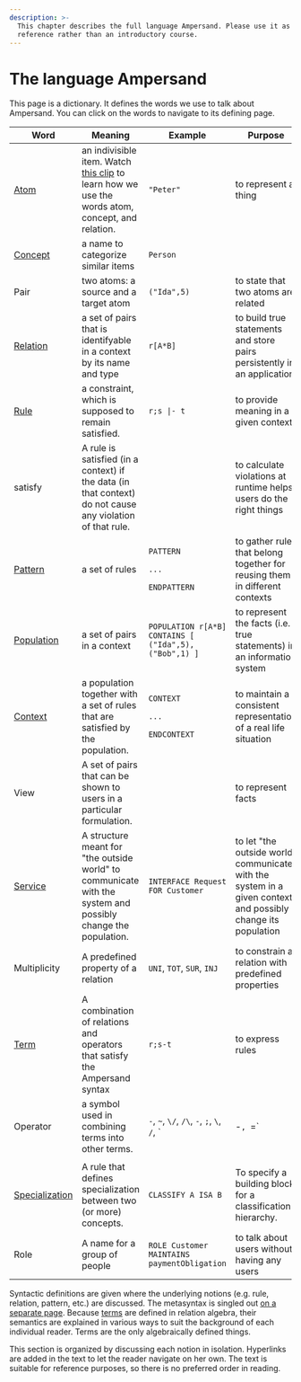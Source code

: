 ```yaml
---
description: >-
  This chapter describes the full language Ampersand. Please use it as a
  reference rather than an introductory course.
---
```


# The language Ampersand
This page is a dictionary. It defines the words we use to talk about Ampersand. You can click on the words to navigate to its defining page.

| Word | Meaning | Example | Purpose |
| ---- | ------- | ------- | ------- |
| [Atom](atoms.md) | an indivisible item. Watch [this clip](https://player.ou.nl/wowzaportlets/#!production/Cq0M1nv) to learn how we use the words atom, concept, and relation. | `"Peter"` | to represent a thing |
| [Concept](../syntax-of-ampersand#the-concept-statement) | a name to categorize similar items | `Person` |   |
| Pair | two atoms: a source and a target atom | `("Ida",5)` | to state that two atoms are related |
| [Relation](/ampersand/reference-material/syntax-of-ampersand#the-relation-statement) | a set of pairs that is identifyable in a context by its name and type | `r[A*B]` | to build true statements and store pairs persistently in an application |
| [Rule](/ampersand/reference-material/syntax-of-ampersand#the-rule-statement) | a constraint, which is supposed to remain satisfied. | `r;s \|- t` | to provide meaning in a given context |
| satisfy | A rule is satisfied (in a context) if the data (in that context) do not cause any violation of that rule. |   | to calculate violations at runtime helps users do the right things |
| [Pattern](syntactical-conventions/patterns.md) | a set of rules | <p><code>PATTERN</code></p><p> <code>...</code></p><p><code>ENDPATTERN</code></p> | to gather rules that belong together for reusing them in different contexts |
| [Population](/ampersand/reference-material/syntax-of-ampersand#the-population-statement) | a set of pairs in a context | `POPULATION r[A*B] CONTAINS [ ("Ida",5), ("Bob",1) ]` | to represent the facts (i.e. true statements) in an information system |
| [Context](context.md) | a population together with a set of rules that are satisfied by the population. | <p><code>CONTEXT</code></p><p> <code>...</code></p><p><code>ENDCONTEXT</code></p> | to maintain a consistent representation of a real life situation |
| View | A set of pairs that can be shown to users in a particular formulation. |   | to represent facts |
| [Service](../The-language-Ampersand.md#services) | A structure meant for "the outside world" to communicate with the system and possibly change the population. | `INTERFACE Request FOR Customer` | to let "the outside world" communicate with the system in a given context and possibly change its population |
| Multiplicity | A predefined property of a relation | `UNI`, `TOT`, `SUR`, `INJ` | to constrain a relation with predefined properties |
| [Term](terms/README.md) | A combination of relations and operators that satisfy the Ampersand syntax | `r;s-t` | to express rules |
| Operator | a symbol used in combining terms into other terms. | `-`, `~`, `\/`, `/\`, `-`, `;`, `\`, `/`, `|-`, `=` | to express more complex rules. |
|                                             |                                                                    |                    |                                                             |
| [Specialization](/ampersand/reference-material/syntax-of-ampersand#the-classify-statement) | A rule that defines specialization between two (or more) concepts. | `CLASSIFY A ISA B` | To specify a building block for a classification hierarchy. |
| Role | A name for a group of people | `ROLE Customer MAINTAINS paymentObligation` | to talk about users without having any users |

Syntactic definitions are given where the underlying notions (e.g. rule, relation, pattern, etc.) are discussed. The metasyntax is singled out [on a separate page](how-to-read-syntax-statements.md). Because [terms](terms/README.md) are defined in relation algebra, their semantics are explained in various ways to suit the background of each individual reader. Terms are the only algebraically defined things.

This section is organized by discussing each notion in isolation. Hyperlinks are added in the text to let the reader navigate on her own. The text is suitable for reference purposes, so there is no preferred order in reading.
